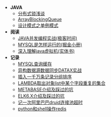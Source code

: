 - **JAVA**
    - [分布式锁浅谈](JAVA/DISTRIBUTEDLOCK.md)
    - [ArrayBlockingQueue](JAVA/ArrayBlockingQueue.md)
    - [设计模式之单例模式](JAVA/singleton.md)
- **阅读**
    - [JAVA并发编程实战(极客时间)](READING/CONCURRENTPROGAMMING.md)
    - [MYSQL是怎样运行的(掘金小册)](READING/MYSQLPRINCIPLE.md)
    - [深入理解java虚拟机(实体书)](READING/JAVAVIRTUALMACHINE.md)
- **记录**
    - [MYSQL查询缓存](RECORD/MYSQLCACHERECORD.md)
    - [异构数据源数据同步DATAX实战](RECORD/DATAXRECORD.md)
    - [插入一千万条记录分组排序](RECORD/DATAFORKJOIN.md)
    - [LAMBDA取出对象list中某个字段重复的集合](RECORD/FETCHDUPLICATESET-LAMBDA.md)
    - [METABASE介绍及踩过的坑](RECORD/METABASERECORD.md)
    - [ELK6.X介绍及踩过的坑](RECORD/ELKRECORD.md)
    - [记一次阿里巴巴druid连接池超时](RECORD/DRUIDTIMEOUTRECORD.md)
    - [python和shell操作redis](RECORD/PYTHONORSHELLCALLREDIS.md)